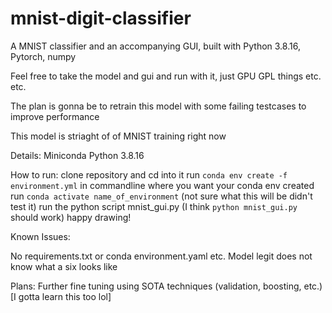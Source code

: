 # mnist-digit-classifier
 A MNIST classifier and an accompanying GUI, built with Python 3.8.16, Pytorch, numpy

 Feel free to take the model and gui and run with it, just GPU GPL things etc. etc.

 The plan is gonna be to retrain this model with some failing testcases to improve performance

 This model is striaght of of MNIST training right now

 Details:
 Miniconda
 Python 3.8.16

 How to run:
 clone repository and cd into it
 run `conda env create -f environment.yml` in commandline where you want your conda env created
 run `conda activate name_of_environment` (not sure what this will be didn't test it)
 run the python script mnist_gui.py (I think `python mnist_gui.py` should work)
 happy drawing!

 Known Issues:

 No requirements.txt or conda environment.yaml etc.
 Model legit does not know what a six looks like

 Plans:
 Further fine tuning using SOTA techniques (validation, boosting, etc.) [I gotta learn this too lol]
